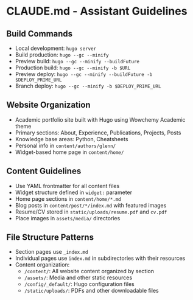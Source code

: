 # CLAUDE.md - Assistant Guidelines

## Build Commands
- Local development: `hugo server`
- Build production: `hugo --gc --minify`
- Preview build: `hugo --gc --minify --buildFuture`
- Production build: `hugo --gc --minify -b $URL`
- Preview deploy: `hugo --gc --minify --buildFuture -b $DEPLOY_PRIME_URL`
- Branch deploy: `hugo --gc --minify -b $DEPLOY_PRIME_URL`

## Website Organization
- Academic portfolio site built with Hugo using Wowchemy Academic theme
- Primary sections: About, Experience, Publications, Projects, Posts
- Knowledge base areas: Python, Cheatsheets
- Personal info in `content/authors/glenn/`
- Widget-based home page in `content/home/`

## Content Guidelines
- Use YAML frontmatter for all content files
- Widget structure defined in `widget:` parameter
- Home page sections in `content/home/*.md`
- Blog posts in `content/post/*/index.md` with featured images
- Resume/CV stored in `static/uploads/resume.pdf` and `cv.pdf`
- Place images in `assets/media/` directories

## File Structure Patterns
- Section pages use `_index.md`
- Individual pages use `index.md` in subdirectories with their resources
- Content organization:
  - `/content/`: All website content organized by section
  - `/assets/`: Media and other static resources
  - `/config/_default/`: Hugo configuration files
  - `/static/uploads/`: PDFs and other downloadable files